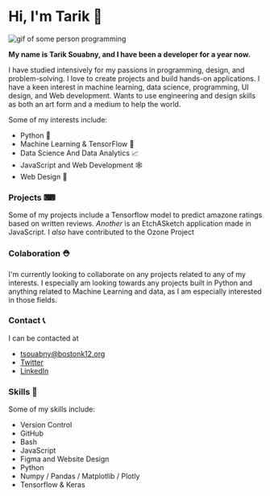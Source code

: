 # Hi, I'm Tarik 👋
<img src="https://media.giphy.com/media/R03zWv5p1oNSQd91EP/giphy.gif" alt="gif of some person programming">

**My name is Tarik Souabny, and I have been a developer for a year now.**

I have studied intensively for my passions in programming, design, and problem-solving. I love to create projects and build hands-on applications. I have a keen interest in machine learning, data science, programming, UI design, and Web development. Wants to use engineering and design skills as both an art form and a medium to help the world.

Some of my interests include:
- Python 🐍
- Machine Learning & TensorFlow 🤖
- Data Science And Data Analytics 📈
- JavaScript and Web Development 🕸
- Web Design 🎨

### Projects ⌨

Some of my projects include a Tensorflow model to predict amazone ratings based on written reviews.
*Another* is an EtchASketch application made in JavaScript. I *also* have contributed to the Ozone Project

### Colaboration ⛑
I'm currently looking to collaborate on any projects related to any of my interests. I especially am looking towards any projects built in Python and anything related to Machine Learning and data, as I am especially interested in those fields.

### Contact 📞
I can be contacted at
- <a href="mailto:tsouabny@bostonk12.org">tsouabny@bostonk12.org</a>
- <a href="twitter.com/tariksouabny">Twitter</a>
- <a href="https://www.linkedin.com/in/tarik-souabny-7a6773235/">LinkedIn</a>

### Skills 🥷
Some of my skills include:

- Version Control
- GitHub
- Bash
- JavaScript
- Figma and Website Design
- Python
- Numpy / Pandas / Matplotlib / Plotly
- Tensorflow & Keras
